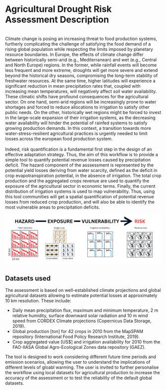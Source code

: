 # Agricultural Drought Risk Assessment Description
<br>
Climate change is posing an increasing threat to food production systems, furtherly complicating the challenge of satisfying the food demand of a rising global population while respecting the limits imposed by planetary resource boundaries. In Europe, the effects of climate change differ between historically semi-arid (e.g., Mediterranean) and wet (e.g., Central and North Europe) regions. In the former, while rainfall events will become less frequent and more extreme, droughts will get more severe and extend beyond the historical dry seasons, compromising the long-term stability of freshwater resources. At the same time, higher latitudes will experience a significant reduction in mean precipitation rates that, coupled with increasing mean temperatures, will negatively affect soil water availability. These climatic shifts have profound consequences for the agricultural sector. On one hand, semi-arid regions will be increasingly prone to water shortages and forced to reduce allocations to irrigation to satisfy other public needs. On the other, historically wet regions might be forced to invest in the large-scale expansion of their irrigation systems, as the decreasing water availability will hinder the potential of rainfed systems to satisfy growing production demands. In this context, a transition towards more water-stress-resilient agricultural practices is urgently needed to limit losses across the european food production system.
<br>
<br>
Indeed, risk quantification is a fundamental first step in the design of an effective adaptation strategy. Thus, the aim of this workflow is to provide a simple tool to quantify potential revenue losses caused by precipitation deficit. The hazard component of the asssessment is represented by the potential yield losses deriving from water scarcity, defined as the deficit in crop evapotranspiration potential, in the absence of irrigation. The total crop production and the aggregated crops revenue are used to quantify the exposure of the agricultural sector in economic terms. Finally, the current distribution of irrigation systems is used to map vulnerability. Thus, using this tool communities will get a spatial quantification of potential revenue losses from reduced crop production, and will also be able to identify the most vulnerable areas to precipitation deficits.

![risk_graphic](agriculture_risk_graphic.png)

## Datasets used

The assessment is based on well-established climate projections and global agricultural datasets allowing to estimate potential losses at approximately 10 km resolution. These include:

* Daily mean precipitation flux, maximum and minimum temperature, 2 m relative humidity, surface downward solar radiation and 10 m wind speed from CORDEX Climate projections (Copernicus Data Storage, 2019).
* Global production [ton] for 42 crops in 2010 from the MapSPAM repository (International Food Policy Research Institute, 2019).
* Crop aggregated value [US$] and irrigation availability for 2010 from the FAO-IIASA Global Agro-Ecological Zones data repository (GAEZ).

The tool is designed to work considering different future time periods and emission scenarios, allowing the user to understand the implications of different levels of gloabl warming. The user is invited to further personalise the workflow using local datasets for agricultural production to increase the accuracy of the assessment or to test the reliability of the default global datasets.






